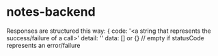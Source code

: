 # notes-backend

Responses are structured this way:
{
    code: '<a string that represents the success/failure of a call>'
    detail: '<always included if code represents an error>'
    data: [] or {} // empty if statusCode represents an error/failure
    